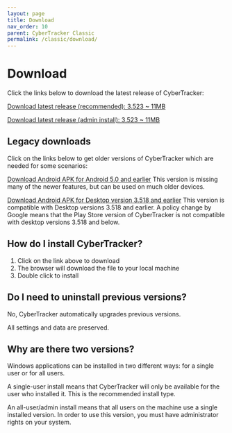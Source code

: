 ```yaml
---
layout: page
title: Download
nav_order: 10
parent: CyberTracker Classic
permalink: /classic/download/
---
```

# Download 

Click the links below to download the latest release of CyberTracker:

[Download latest release (recommended): 3.523
\~ 11MB](https://ctwiki.blob.core.windows.net/bin/ct3523u.msi)

[Download latest release (admin install): 3.523
\~ 11MB](https://ctwiki.blob.core.windows.net/bin/ct3523.msi)

## Legacy downloads

Click on the links below to get older versions of CyberTracker which are needed for some scenarios:

[Download Android APK for Android 5.0 and earlier](https://ctwiki.blob.core.windows.net/bin/client.Android.APK)
This version is missing many of the newer features, but can be used on much older devices.

[Download Android APK for Desktop version 3.518 and earlier](https://ctwiki.blob.core.windows.net/bin/CT-build-389.apk)
This version is compatible with Desktop versions 3.518 and earlier. A policy change by Google means that the Play Store version of CyberTracker is not compatible with desktop versions 3.518 and below.

## How do I install CyberTracker?

1.  Click on the link above to download
2.  The browser will download the file to your local machine
3.  Double click to install

## Do I need to uninstall previous versions?

No, CyberTracker automatically upgrades previous versions.

All settings and data are preserved.

## Why are there two versions?

Windows applications can be installed in two different ways: for a
single user or for all users.

A single-user install means that CyberTracker will only be available for
the user who installed it. This is the recommended install type.

An all-user/admin install means that all users on the machine use a
single installed version. In order to use this version, you must have
administrator rights on your system.
